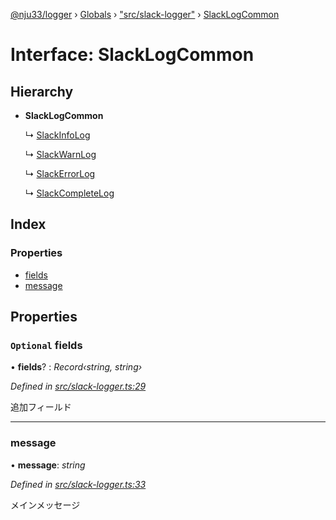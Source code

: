[@nju33/logger](../README.md) › [Globals](../globals.md) › ["src/slack-logger"](../modules/_src_slack_logger_.md) › [SlackLogCommon](_src_slack_logger_.slacklogcommon.md)

# Interface: SlackLogCommon

## Hierarchy

* **SlackLogCommon**

  ↳ [SlackInfoLog](_src_slack_logger_.slackinfolog.md)

  ↳ [SlackWarnLog](_src_slack_logger_.slackwarnlog.md)

  ↳ [SlackErrorLog](_src_slack_logger_.slackerrorlog.md)

  ↳ [SlackCompleteLog](_src_slack_logger_.slackcompletelog.md)

## Index

### Properties

* [fields](_src_slack_logger_.slacklogcommon.md#optional-fields)
* [message](_src_slack_logger_.slacklogcommon.md#message)

## Properties

### `Optional` fields

• **fields**? : *Record‹string, string›*

*Defined in [src/slack-logger.ts:29](https://github.com/nju33/logger/blob/a1a1c84/src/slack-logger.ts#L29)*

追加フィールド

___

###  message

• **message**: *string*

*Defined in [src/slack-logger.ts:33](https://github.com/nju33/logger/blob/a1a1c84/src/slack-logger.ts#L33)*

メインメッセージ
